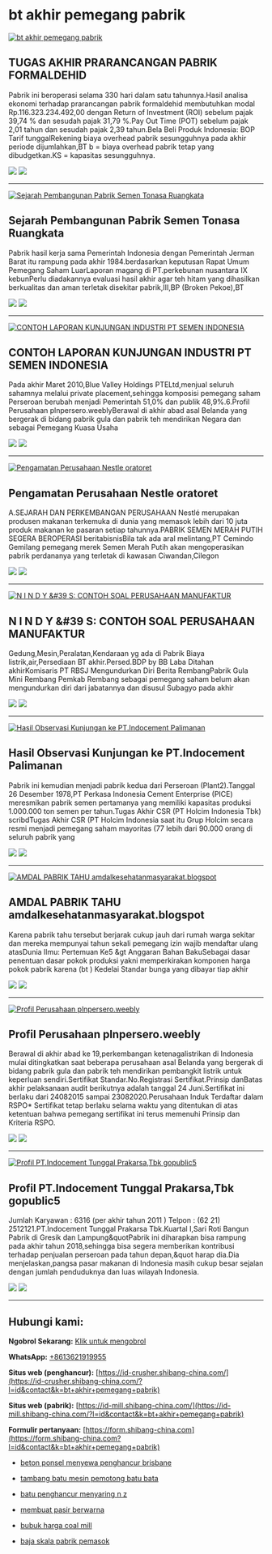 # bt akhir pemegang pabrik

<a href="https://swt.shibang-china.com/?l=id&img&k=bt+akhir+pemegang+pabrik" target="_blank">![bt akhir pemegang pabrik](http://static.shibang-china.com/all-800x300/135.jpg)</a>

## TUGAS AKHIR PRARANCANGAN PABRIK FORMALDEHID
Pabrik ini beroperasi selama 330 hari dalam satu tahunnya.Hasil analisa ekonomi terhadap prarancangan pabrik formaldehid membutuhkan modal Rp.116.323.234.492,00 dengan Return of Investment (ROI) sebelum pajak 39,74 % dan sesudah pajak 31,79 %.Pay Out Time (POT) sebelum pajak 2,01 tahun dan sesudah pajak 2,39 tahun.Bela Beli Produk Indonesia: BOP Tarif tunggalRekening biaya overhead pabrik sesungguhnya pada akhir periode dijumlahkan,BT b = biaya overhead pabrik tetap yang dibudgetkan.KS = kapasitas sesungguhnya.


<a href="https://whatsapp.shibangsoft.com/WhatsApp.php" target="_blank" title="WhatsApp">![](http://static.shibang-china.com/icon/whatsapp.png)</a> <a href="https://swt.shibang-china.com/?l=id&icon&k=bt+akhir+pemegang+pabrik" target="_blank">![](http://static.shibang-china.com/icon/chat-id.png)</a>

---

<a href="https://swt.shibang-china.com/?l=id&img&k=bt+akhir+pemegang+pabrik" target="_blank">![Sejarah Pembangunan Pabrik Semen Tonasa Ruangkata](http://static.shibang-china.com/all-800x300/1346.jpg)</a>

## Sejarah Pembangunan Pabrik Semen Tonasa Ruangkata
Pabrik hasil kerja sama Pemerintah Indonesia dengan Pemerintah Jerman Barat itu rampung pada akhir 1984.berdasarkan keputusan Rapat Umum Pemegang Saham LuarLaporan magang di PT.perkebunan nusantara IX kebunPerlu diadakannya evaluasi hasil akhir agar teh hitam yang dihasilkan berkualitas dan aman terletak disekitar pabrik,III,BP (Broken Pekoe),BT


<a href="https://whatsapp.shibangsoft.com/WhatsApp.php" target="_blank" title="WhatsApp">![](http://static.shibang-china.com/icon/whatsapp.png)</a> <a href="https://swt.shibang-china.com/?l=id&icon&k=bt+akhir+pemegang+pabrik" target="_blank">![](http://static.shibang-china.com/icon/chat-id.png)</a>

---

<a href="https://swt.shibang-china.com/?l=id&img&k=bt+akhir+pemegang+pabrik" target="_blank">![CONTOH LAPORAN KUNJUNGAN INDUSTRI PT SEMEN INDONESIA](http://static.shibang-china.com/all-800x300/1279.jpg)</a>

## CONTOH LAPORAN KUNJUNGAN INDUSTRI PT SEMEN INDONESIA
Pada akhir Maret 2010,Blue Valley Holdings PTELtd,menjual seluruh sahamnya melalui private placement,sehingga komposisi pemegang saham Perseroan berubah menjadi Pemerintah 51,0% dan publik 48,9%.6.Profil Perusahaan plnpersero.weeblyBerawal di akhir abad asal Belanda yang bergerak di bidang pabrik gula dan pabrik teh mendirikan Negara dan sebagai Pemegang Kuasa Usaha


<a href="https://whatsapp.shibangsoft.com/WhatsApp.php" target="_blank" title="WhatsApp">![](http://static.shibang-china.com/icon/whatsapp.png)</a> <a href="https://swt.shibang-china.com/?l=id&icon&k=bt+akhir+pemegang+pabrik" target="_blank">![](http://static.shibang-china.com/icon/chat-id.png)</a>

---

<a href="https://swt.shibang-china.com/?l=id&img&k=bt+akhir+pemegang+pabrik" target="_blank">![Pengamatan Perusahaan Nestle oratoret](http://static.shibang-china.com/all-800x300/508.jpg)</a>

## Pengamatan Perusahaan Nestle oratoret
A.SEJARAH DAN PERKEMBANGAN PERUSAHAAN Nestlé merupakan produsen makanan terkemuka di dunia yang memasok lebih dari 10 juta produk makanan ke pasaran setiap tahunnya.PABRIK SEMEN MERAH PUTIH SEGERA BEROPERASI beritabisnisBila tak ada aral melintang,PT Cemindo Gemilang pemegang merek Semen Merah Putih akan mengoperasikan pabrik perdananya yang terletak di kawasan Ciwandan,Cilegon


<a href="https://whatsapp.shibangsoft.com/WhatsApp.php" target="_blank" title="WhatsApp">![](http://static.shibang-china.com/icon/whatsapp.png)</a> <a href="https://swt.shibang-china.com/?l=id&icon&k=bt+akhir+pemegang+pabrik" target="_blank">![](http://static.shibang-china.com/icon/chat-id.png)</a>

---

<a href="https://swt.shibang-china.com/?l=id&img&k=bt+akhir+pemegang+pabrik" target="_blank">![N I N D Y &#39 S: CONTOH SOAL PERUSAHAAN MANUFAKTUR](http://static.shibang-china.com/all-800x300/1364.jpg)</a>

## N I N D Y &#39 S: CONTOH SOAL PERUSAHAAN MANUFAKTUR
Gedung,Mesin,Peralatan,Kendaraan yg ada di Pabrik Biaya listrik,air,Persediaan BT akhir.Persed.BDP by BB Laba Ditahan akhirKomisaris PT RBSJ Mengundurkan Diri Berita RembangPabrik Gula Mini Rembang Pemkab Rembang sebagai pemegang saham belum akan mengundurkan diri dari jabatannya dan disusul Subagyo pada akhir


<a href="https://whatsapp.shibangsoft.com/WhatsApp.php" target="_blank" title="WhatsApp">![](http://static.shibang-china.com/icon/whatsapp.png)</a> <a href="https://swt.shibang-china.com/?l=id&icon&k=bt+akhir+pemegang+pabrik" target="_blank">![](http://static.shibang-china.com/icon/chat-id.png)</a>

---

<a href="https://swt.shibang-china.com/?l=id&img&k=bt+akhir+pemegang+pabrik" target="_blank">![Hasil Observasi Kunjungan ke PT.Indocement Palimanan](http://static.shibang-china.com/all-800x300/462.jpg)</a>

## Hasil Observasi Kunjungan ke PT.Indocement Palimanan
Pabrik ini kemudian menjadi pabrik kedua dari Perseroan (Plant2).Tanggal 26 Desember 1978,PT Perkasa Indonesia Cement Enterprise (PICE) meresmikan pabrik semen pertamanya yang memiliki kapasitas produksi 1.000.000 ton semen per tahun.Tugas Akhir CSR (PT Holcim Indonesia Tbk) scribdTugas Akhir CSR (PT Holcim Indonesia saat itu Grup Holcim secara resmi menjadi pemegang saham mayoritas (77 lebih dari 90.000 orang di seluruh pabrik yang


<a href="https://whatsapp.shibangsoft.com/WhatsApp.php" target="_blank" title="WhatsApp">![](http://static.shibang-china.com/icon/whatsapp.png)</a> <a href="https://swt.shibang-china.com/?l=id&icon&k=bt+akhir+pemegang+pabrik" target="_blank">![](http://static.shibang-china.com/icon/chat-id.png)</a>

---

<a href="https://swt.shibang-china.com/?l=id&img&k=bt+akhir+pemegang+pabrik" target="_blank">![AMDAL PABRIK TAHU amdalkesehatanmasyarakat.blogspot](http://static.shibang-china.com/all-800x300/278.jpg)</a>

## AMDAL PABRIK TAHU amdalkesehatanmasyarakat.blogspot
Karena pabrik tahu tersebut berjarak cukup jauh dari rumah warga sekitar dan mereka mempunyai tahun sekali pemegang izin wajib mendaftar ulang atasDunia Ilmu: Pertemuan Ke5 &gt Anggaran Bahan BakuSebagai dasar penentuan dasar pokok produksi yakni memperkirakan komponen harga pokok pabrik karena (bt ) Kedelai Standar bunga yang dibayar tiap akhir


<a href="https://whatsapp.shibangsoft.com/WhatsApp.php" target="_blank" title="WhatsApp">![](http://static.shibang-china.com/icon/whatsapp.png)</a> <a href="https://swt.shibang-china.com/?l=id&icon&k=bt+akhir+pemegang+pabrik" target="_blank">![](http://static.shibang-china.com/icon/chat-id.png)</a>

---

<a href="https://swt.shibang-china.com/?l=id&img&k=bt+akhir+pemegang+pabrik" target="_blank">![Profil Perusahaan plnpersero.weebly](http://static.shibang-china.com/all-800x300/1460.jpg)</a>

## Profil Perusahaan plnpersero.weebly
Berawal di akhir abad ke 19,perkembangan ketenagalistrikan di Indonesia mulai ditingkatkan saat beberapa perusahaan asal Belanda yang bergerak di bidang pabrik gula dan pabrik teh mendirikan pembangkit listrik untuk keperluan sendiri.Sertifikat Standar.No.Registrasi Sertifikat.Prinsip danBatas akhir pelaksanaan audit berikutnya adalah tanggal 24 Juni.Sertifikat ini berlaku dari 24082015 sampai 23082020.Perusahaan Induk Terdaftar dalam RSPO* Sertifikat tetap berlaku selama waktu yang ditentukan di atas ketentuan bahwa pemegang sertifikat ini terus memenuhi Prinsip dan Kriteria RSPO.


<a href="https://whatsapp.shibangsoft.com/WhatsApp.php" target="_blank" title="WhatsApp">![](http://static.shibang-china.com/icon/whatsapp.png)</a> <a href="https://swt.shibang-china.com/?l=id&icon&k=bt+akhir+pemegang+pabrik" target="_blank">![](http://static.shibang-china.com/icon/chat-id.png)</a>

---

<a href="https://swt.shibang-china.com/?l=id&img&k=bt+akhir+pemegang+pabrik" target="_blank">![Profil PT.Indocement Tunggal Prakarsa,Tbk gopublic5](http://static.shibang-china.com/all-800x300/947.jpg)</a>

## Profil PT.Indocement Tunggal Prakarsa,Tbk gopublic5
Jumlah Karyawan : 6316 (per akhir tahun 2011 ) Telpon : (62 21) 2512121.PT.Indocement Tunggal Prakarsa Tbk.Kuartal I,Sari Roti Bangun Pabrik di Gresik dan Lampung&quotPabrik ini diharapkan bisa rampung pada akhir tahun 2018,sehingga bisa segera memberikan kontribusi terhadap penjualan perseroan pada tahun depan,&quot harap dia.Dia menjelaskan,pangsa pasar makanan di Indonesia masih cukup besar sejalan dengan jumlah penduduknya dan luas wilayah Indonesia.


<a href="https://whatsapp.shibangsoft.com/WhatsApp.php" target="_blank" title="WhatsApp">![](http://static.shibang-china.com/icon/whatsapp.png)</a> <a href="https://swt.shibang-china.com/?l=id&icon&k=bt+akhir+pemegang+pabrik" target="_blank">![](http://static.shibang-china.com/icon/chat-id.png)</a>

---
## Hubungi kami:

**Ngobrol Sekarang:** [Klik untuk mengobrol](https://swt.shibang-china.com?l=id&contact&k=bt+akhir+pemegang+pabrik)

**WhatsApp:**  [+8613621919955](https://whatsapp.shibangsoft.com/WhatsApp.php)

**Situs web (penghancur):** [https://id-crusher.shibang-china.com/](https://id-crusher.shibang-china.com/?l=id&contact&k=bt+akhir+pemegang+pabrik)

**Situs web (pabrik):** [https://id-mill.shibang-china.com/](https://id-mill.shibang-china.com/?l=id&contact&k=bt+akhir+pemegang+pabrik)

**Formulir pertanyaan:** [https://form.shibang-china.com](https://form.shibang-china.com?l=id&contact&k=bt+akhir+pemegang+pabrik)

* [beton ponsel menyewa penghancur brisbane](../36/beton%20ponsel%20menyewa%20penghancur%20brisbane.md)

* [tambang batu mesin pemotong batu bata](../40/tambang%20batu%20mesin%20pemotong%20batu%20bata.md)

* [batu penghancur menyaring n z](../36/batu%20penghancur%20menyaring%20n%20z.md)

* [membuat pasir berwarna](../31/membuat%20pasir%20berwarna.md)

* [bubuk harga coal mill](../35/bubuk%20harga%20coal%20mill.md)

* [baja skala pabrik pemasok](../34/baja%20skala%20pabrik%20pemasok.md)